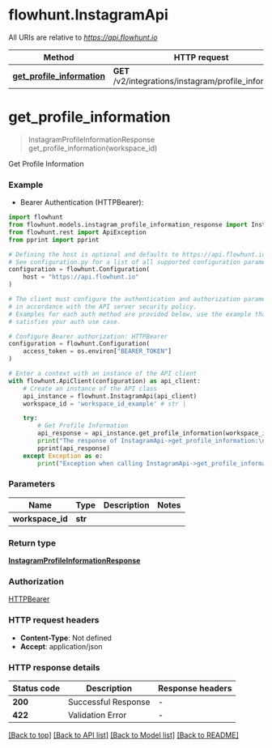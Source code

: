# flowhunt.InstagramApi

All URIs are relative to *https://api.flowhunt.io*

Method | HTTP request | Description
------------- | ------------- | -------------
[**get_profile_information**](InstagramApi.md#get_profile_information) | **GET** /v2/integrations/instagram/profile_information | Get Profile Information


# **get_profile_information**
> InstagramProfileInformationResponse get_profile_information(workspace_id)

Get Profile Information

### Example

* Bearer Authentication (HTTPBearer):

```python
import flowhunt
from flowhunt.models.instagram_profile_information_response import InstagramProfileInformationResponse
from flowhunt.rest import ApiException
from pprint import pprint

# Defining the host is optional and defaults to https://api.flowhunt.io
# See configuration.py for a list of all supported configuration parameters.
configuration = flowhunt.Configuration(
    host = "https://api.flowhunt.io"
)

# The client must configure the authentication and authorization parameters
# in accordance with the API server security policy.
# Examples for each auth method are provided below, use the example that
# satisfies your auth use case.

# Configure Bearer authorization: HTTPBearer
configuration = flowhunt.Configuration(
    access_token = os.environ["BEARER_TOKEN"]
)

# Enter a context with an instance of the API client
with flowhunt.ApiClient(configuration) as api_client:
    # Create an instance of the API class
    api_instance = flowhunt.InstagramApi(api_client)
    workspace_id = 'workspace_id_example' # str | 

    try:
        # Get Profile Information
        api_response = api_instance.get_profile_information(workspace_id)
        print("The response of InstagramApi->get_profile_information:\n")
        pprint(api_response)
    except Exception as e:
        print("Exception when calling InstagramApi->get_profile_information: %s\n" % e)
```



### Parameters


Name | Type | Description  | Notes
------------- | ------------- | ------------- | -------------
 **workspace_id** | **str**|  | 

### Return type

[**InstagramProfileInformationResponse**](InstagramProfileInformationResponse.md)

### Authorization

[HTTPBearer](../README.md#HTTPBearer)

### HTTP request headers

 - **Content-Type**: Not defined
 - **Accept**: application/json

### HTTP response details

| Status code | Description | Response headers |
|-------------|-------------|------------------|
**200** | Successful Response |  -  |
**422** | Validation Error |  -  |

[[Back to top]](#) [[Back to API list]](../README.md#documentation-for-api-endpoints) [[Back to Model list]](../README.md#documentation-for-models) [[Back to README]](../README.md)

